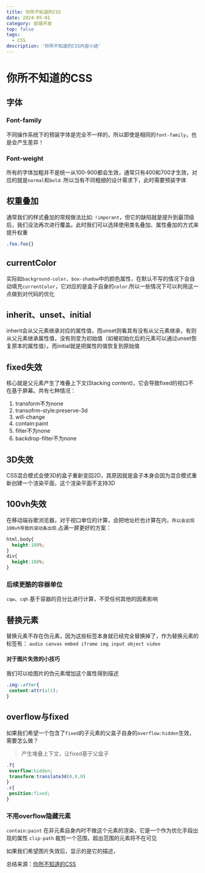 ```yaml
---
title: 你所不知道的CSS
date: 2024-05-01
category: 前端开发
top: false
tags:
  - CSS
description: '你所不知道的CSS内容小结'
---
```


# 你所不知道的CSS

## 字体
### Font-family
不同操作系统下的预装字体是完全不一样的，所以即使是相同的`font-family`，也是会产生差异！

### Font-weight
所有的字体加粗并不是统一从100-900都会生效，通常只有400和700才生效，对应的就是`normal`和`bold`. 所以当有不同粗细的设计需求下，此时需要预装字体

## 权重叠加
通常我们的样式叠加的常规做法比如:
`!imporant`，但它的缺陷就是提升到最顶级后，我们没法再次进行覆盖。此时我们可以选择使用类名叠加、属性叠加的方式来提升权重
```css
.foo.foo{}
```
## currentColor
实际如`background-color`、`box-shadow`中的颜色属性，在默认不写的情况下会自动填充`currentColor`，它对应的是盒子自身的`color`.所以一些情况下可以利用这一点做到对代码的优化

## inherit、unset、initial
inherit会从父元素继承对应的属性值，而unset则看其有没有从父元素继承，有则从父元素继承属性值，没有则变为初始值（如被初始化后的元素可以通过unset恢复原本的属性值）。而initial就是把属性的值恢复到原始值

## fixed失效
核心就是父元素产生了堆叠上下文(Stacking content)，它会导致fixed的视口不在基于屏幕。共有七种情况：
1. transform不为none
2. transofrm-style:preserve-3d
3. will-change
4. contain:paint
5. filter不为none
6. backdrop-filter不为none

## 3D失效
CSS混合模式会使3D的盒子重新变回2D，其原因就是盒子本身会因为混合模式重新创建一个渲染平面，这个渲染平面不支持3D

## 100vh失效
在移动端谷歌浏览器，对于视口单位的计算，会把地址栏也计算在内，`所以会出现100vh导致的滚动条出现`.占满一屏更好的方案：
```css
html,body{
  height:100%;
}
div{
  height:100%;
}
```
### 后续更酷的容器单位
`cqw`、`cqh` 基于容器的百分比进行计算，不受任何其他的因素影响

## 替换元素
替换元素不存在伪元素，因为这些标签本身就已经完全替换掉了，作为替换元素的标签有：
`audio canvas embed iframe img input object video`
#### 对于图片失效的小技巧
我们可以给图片的伪元素增加这个属性得到描述
```css
.img::after{
 content:attr(alt);
}
```
## overflow与fixed
如果我们希望一个包含了`fixed`的子元素的父盒子自身的`overflow:hidden`生效，需要怎么做？
> 产生堆叠上下文，让fixed基于父盒子
```css
.f{
 overflow:hidden;
 transform:translate3d(0,0,0)
}
.c{
 position:fixed;
}
```

### 不用overflow隐藏元素
`contain:paint` 在非元素自身内时不做这个元素的渲染，它是一个作为优化手段出现的属性
`clip-path` 裁剪一个范围，超出范围的元素将不在可见

如果我们希望图片失效后，显示的是它的描述，



总结来源：[你所不知道的CSS][1]


  [1]: https://www.bilibili.com/video/BV15P4y1C7dL/?spm_id_from=333.999.0.0&vd_source=01fa1eb32f1b06b931cb037876537631